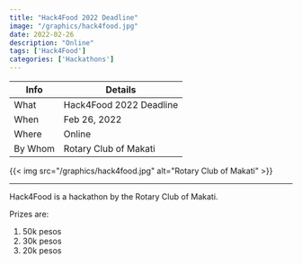 ```yaml
---
title: "Hack4Food 2022 Deadline"
image: "/graphics/hack4food.jpg"
date: 2022-02-26
description: "Online"
tags: ['Hack4Food']
categories: ['Hackathons']
---
```



Info | Details 
--- | ---
What | Hack4Food 2022 Deadline
When | Feb 26, 2022
Where | Online
By Whom | Rotary Club of Makati

{{< img src="/graphics/hack4food.jpg" alt="Rotary Club of Makati" >}}

---


Hack4Food is a hackathon by the Rotary Club of Makati. 

Prizes are:

1. 50k pesos
2. 30k pesos
3. 20k pesos